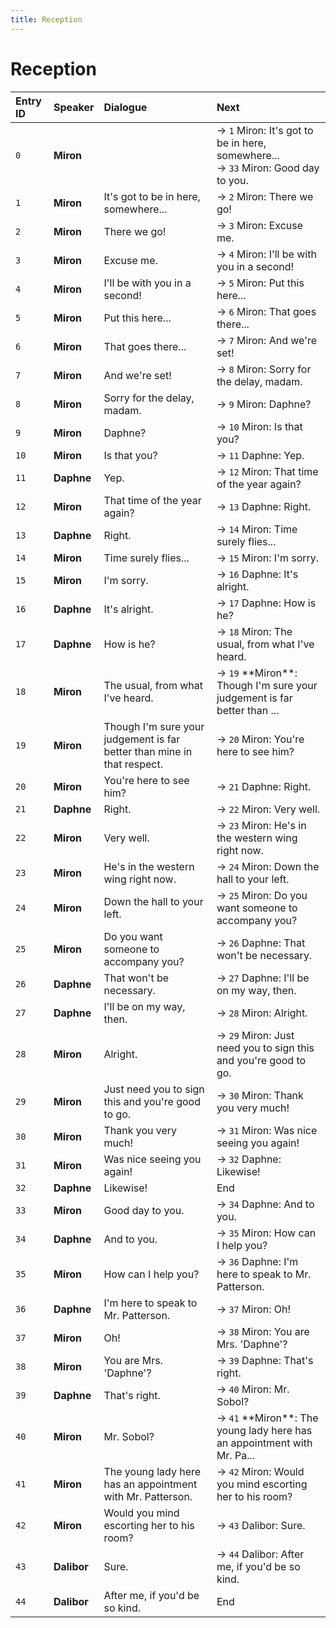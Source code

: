 ```yaml
---
title: Reception
---
```


# Reception


| Entry ID | Speaker | Dialogue | Next |
| :------- | :------ | :------- | :------------ |
| `0` | **Miron** |  | → `1` Miron: It's got to be in here, somewhere\.\.\.<br>→ `33` Miron: Good day to you\. |
| `1` | **Miron** | It's got to be in here, somewhere\.\.\. | → `2` Miron: There we go\! |
| `2` | **Miron** | There we go\! | → `3` Miron: Excuse me\. |
| `3` | **Miron** | Excuse me\. | → `4` Miron: I'll be with you in a second\! |
| `4` | **Miron** | I'll be with you in a second\! | → `5` Miron: Put this here\.\.\. |
| `5` | **Miron** | Put this here\.\.\. | → `6` Miron: That goes there\.\.\. |
| `6` | **Miron** | That goes there\.\.\. | → `7` Miron: And we're set\! |
| `7` | **Miron** | And we're set\! | → `8` Miron: Sorry for the delay, madam\. |
| `8` | **Miron** | Sorry for the delay, madam\. | → `9` Miron: Daphne? |
| `9` | **Miron** | Daphne? | → `10` Miron: Is that you? |
| `10` | **Miron** | Is that you? | → `11` Daphne: Yep\. |
| `11` | **Daphne** | Yep\. | → `12` Miron: That time of the year again? |
| `12` | **Miron** | That time of the year again? | → `13` Daphne: Right\. |
| `13` | **Daphne** | Right\. | → `14` Miron: Time surely flies\.\.\. |
| `14` | **Miron** | Time surely flies\.\.\. | → `15` Miron: I'm sorry\. |
| `15` | **Miron** | I'm sorry\. | → `16` Daphne: It's alright\. |
| `16` | **Daphne** | It's alright\. | → `17` Daphne: How is he? |
| `17` | **Daphne** | How is he? | → `18` Miron: The usual, from what I've heard\. |
| `18` | **Miron** | The usual, from what I've heard\. | → `19` \*\*Miron\*\*: Though I'm sure your judgement is far better than \.\.\. |
| `19` | **Miron** | Though I'm sure your judgement is far better than mine in that respect\. | → `20` Miron: You're here to see him? |
| `20` | **Miron** | You're here to see him? | → `21` Daphne: Right\. |
| `21` | **Daphne** | Right\. | → `22` Miron: Very well\. |
| `22` | **Miron** | Very well\. | → `23` Miron: He's in the western wing right now\. |
| `23` | **Miron** | He's in the western wing right now\. | → `24` Miron: Down the hall to your left\. |
| `24` | **Miron** | Down the hall to your left\. | → `25` Miron: Do you want someone to accompany you? |
| `25` | **Miron** | Do you want someone to accompany you? | → `26` Daphne: That won't be necessary\. |
| `26` | **Daphne** | That won't be necessary\. | → `27` Daphne: I'll be on my way, then\. |
| `27` | **Daphne** | I'll be on my way, then\. | → `28` Miron: Alright\. |
| `28` | **Miron** | Alright\. | → `29` Miron: Just need you to sign this and you're good to go\. |
| `29` | **Miron** | Just need you to sign this and you're good to go\. | → `30` Miron: Thank you very much\! |
| `30` | **Miron** | Thank you very much\! | → `31` Miron: Was nice seeing you again\! |
| `31` | **Miron** | Was nice seeing you again\! | → `32` Daphne: Likewise\! |
| `32` | **Daphne** | Likewise\! | End |
| `33` | **Miron** | Good day to you\. | → `34` Daphne: And to you\. |
| `34` | **Daphne** | And to you\. | → `35` Miron: How can I help you? |
| `35` | **Miron** | How can I help you? | → `36` Daphne: I'm here to speak to Mr\. Patterson\. |
| `36` | **Daphne** | I'm here to speak to Mr\. Patterson\. | → `37` Miron: Oh\! |
| `37` | **Miron** | Oh\! | → `38` Miron: You are Mrs\. 'Daphne'? |
| `38` | **Miron** | You are Mrs\. 'Daphne'? | → `39` Daphne: That's right\. |
| `39` | **Daphne** | That's right\. | → `40` Miron: Mr\. Sobol? |
| `40` | **Miron** | Mr\. Sobol? | → `41` \*\*Miron\*\*: The young lady here has an appointment with Mr\. Pa\.\.\. |
| `41` | **Miron** | The young lady here has an appointment with Mr\. Patterson\. | → `42` Miron: Would you mind escorting her to his room? |
| `42` | **Miron** | Would you mind escorting her to his room? | → `43` Dalibor: Sure\. |
| `43` | **Dalibor** | Sure\. | → `44` Dalibor: After me, if you'd be so kind\. |
| `44` | **Dalibor** | After me, if you'd be so kind\. | End |
